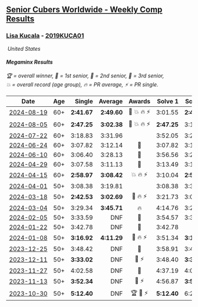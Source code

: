 <style>table {white-space: nowrap;}</style>
<link rel="stylesheet" type="text/css" href="/scw-comp/css/flags.css" />

## [Senior Cubers Worldwide - Weekly Comp Results](/scw-comp/results/)
### [Lisa Kucala](README.md) - [2019KUCA01](https://www.worldcubeassociation.org/persons/2019KUCA01?event=minx)

<i class="flag flag-US" />&nbsp;United States

#### Megaminx Results

<span style="white-space: nowrap;">🏆 = overall winner</span>, <span style="white-space: nowrap;">🥇 = 1st senior</span>, <span style="white-space: nowrap;">🥈 = 2nd senior</span>, <span style="white-space: nowrap;">🥉 = 3rd senior</span>, <span style="white-space: nowrap;">💥 = overall record (age group)</span>, <span style="white-space: nowrap;">🔥 = PR average</span>, <span style="white-space: nowrap;">⚡ = PR single</span>.

| Date | Age | Single | Average | Awards | Solve 1 | Solve 2 | Solve 3 | Solve 4 | Solve 5 | Video |
| :--: | :--: | --: | --: | :--: | --: | --: | --: | --: | --: | :-- |
| [2024-08-19](../../results/2024-08-19/minx.md) | 60+ | **2:41.67** | **2:49.60** | 🥈 💥 🔥 ⚡ | 3:01.55 | **2:41.67** | 2:45.59 | DNS | DNS | [Desktop](https://www.facebook.com/events/1156782986175552/permalink/1166141668573017) / [Mobile](https://m.facebook.com/events/1156782986175552?view=permalink&id=1166141668573017) |
| [2024-08-05](../../results/2024-08-05/minx.md) | 60+ | **2:47.25** | **3:02.38** | 🥉 💥 🔥 ⚡ | **2:47.25** | 3:14.67 | 3:05.23 | DNS | DNS | [Desktop](https://www.facebook.com/events/1659713531529180/permalink/1668542800646253) / [Mobile](https://m.facebook.com/events/1659713531529180?view=permalink&id=1668542800646253) |
| [2024-07-22](../../results/2024-07-22/minx.md) | 60+ | 3:18.83 | 3:31.96 |  | 3:52.05 | 3:24.99 | 3:18.83 | DNS | DNS | [Desktop](https://www.facebook.com/events/909767637577126/permalink/918835940003629) / [Mobile](https://m.facebook.com/events/909767637577126?view=permalink&id=918835940003629) |
| [2024-06-24](../../results/2024-06-24/minx.md) | 60+ | 3:07.82 | 3:12.14 | 🥈 | 3:07.82 | 3:12.36 | 3:16.23 | DNS | DNS | [Desktop](https://www.facebook.com/events/437464695833920/permalink/446520048261718) / [Mobile](https://m.facebook.com/events/437464695833920?view=permalink&id=446520048261718) |
| [2024-06-10](../../results/2024-06-10/minx.md) | 60+ | 3:06.40 | 3:28.13 | 🥉 | 3:56.56 | 3:21.43 | 3:06.40 | DNS | DNS | [Desktop](https://www.facebook.com/events/1031082051776253/permalink/1039559207595204) / [Mobile](https://m.facebook.com/events/1031082051776253?view=permalink&id=1039559207595204) |
| [2024-04-29](../../results/2024-04-29/minx.md) | 60+ | 3:07.58 | 3:11.13 | 🥉 | 3:13.49 | 3:12.31 | 3:07.58 | DNS | DNS | [Desktop](https://www.facebook.com/events/728652622517739/permalink/736528235063511) / [Mobile](https://m.facebook.com/events/728652622517739?view=permalink&id=736528235063511) |
| [2024-04-15](../../results/2024-04-15/minx.md) | 60+ | **2:58.97** | **3:08.42** | 💥 🔥 ⚡ | 3:10.04 | **2:58.97** | 3:16.26 | DNS | DNS | [Desktop](https://www.facebook.com/events/288128664385253/permalink/303862606145192) / [Mobile](https://m.facebook.com/events/288128664385253?view=permalink&id=303862606145192) |
| [2024-04-01](../../results/2024-04-01/minx.md) | 50+ | 3:08.38 | 3:19.81 |  | 3:08.38 | 3:30.80 | 3:20.26 | DNS | DNS | [Desktop](https://www.facebook.com/events/399816879472850/permalink/408041371983734) / [Mobile](https://m.facebook.com/events/399816879472850?view=permalink&id=408041371983734) |
| [2024-03-18](../../results/2024-03-18/minx.md) | 50+ | **2:42.53** | **3:02.69** | 🥉 🔥 ⚡ | 3:21.73 | 3:03.80 | **2:42.53** | DNS | DNS | [Desktop](https://www.facebook.com/events/962609138892132/permalink/969182901568089) / [Mobile](https://m.facebook.com/events/962609138892132?view=permalink&id=969182901568089) |
| [2024-03-04](../../results/2024-03-04/minx.md) | 50+ | 3:29.34 | **3:45.71** | 🔥 | 4:14.76 | 3:29.34 | 3:33.03 | DNS | DNS | [Desktop](https://www.facebook.com/events/682023687232856/permalink/687360803365811) / [Mobile](https://m.facebook.com/events/682023687232856?view=permalink&id=687360803365811) |
| [2024-02-05](../../results/2024-02-05/minx.md) | 50+ | 3:33.59 | DNF | 🥈 | 3:54.57 | 3:33.59 | DNS | DNS | DNS | [Desktop](https://www.facebook.com/events/3090201184445880/permalink/3102323149900350) / [Mobile](https://m.facebook.com/events/3090201184445880?view=permalink&id=3102323149900350) |
| [2024-01-22](../../results/2024-01-22/minx.md) | 50+ | 3:42.78 | DNF | 🥈 | 3:42.78 | DNF | DNS | DNS | DNS | [Desktop](https://www.facebook.com/events/1080083269860734/permalink/1087667255769002) / [Mobile](https://m.facebook.com/events/1080083269860734?view=permalink&id=1087667255769002) |
| [2024-01-08](../../results/2024-01-08/minx.md) | 50+ | **3:16.92** | **4:11.29** | 🥈 🔥 ⚡ | 3:51.34 | **3:16.92** | 5:25.61 | DNS | DNS | [Desktop](https://www.facebook.com/events/1278843609453417/permalink/1282597012411410) / [Mobile](https://m.facebook.com/events/1278843609453417?view=permalink&id=1282597012411410) |
| [2023-12-25](../../results/2023-12-25/minx.md) | 50+ | 3:48.42 | DNF | 🥈 | 3:58.91 | 3:48.42 | DNS | DNS | DNS | [Desktop](https://www.facebook.com/events/231087383363053/permalink/239628349175623) / [Mobile](https://m.facebook.com/events/231087383363053?view=permalink&id=239628349175623) |
| [2023-12-11](../../results/2023-12-11/minx.md) | 50+ | **3:33.02** | DNF | 🥈 ⚡ | 3:48.40 | **3:33.02** | DNS | DNS | DNS | [Desktop](https://www.facebook.com/events/1404140403643629/permalink/1411468176244185) / [Mobile](https://m.facebook.com/events/1404140403643629?view=permalink&id=1411468176244185) |
| [2023-11-27](../../results/2023-11-27/minx.md) | 50+ | 4:02.58 | DNF | 🥉 | 4:37.19 | 4:02.58 | DNS | DNS | DNS | [Desktop](https://www.facebook.com/events/889636606027860/permalink/895482232109964) / [Mobile](https://m.facebook.com/events/889636606027860?view=permalink&id=895482232109964) |
| [2023-11-13](../../results/2023-11-13/minx.md) | 50+ | **3:52.34** | DNF | 🥈 ⚡ | 4:56.87 | **3:52.34** | DNS | DNS | DNS | [Desktop](https://www.facebook.com/events/1478121449586426/permalink/1485466685518569) / [Mobile](https://m.facebook.com/events/1478121449586426?view=permalink&id=1485466685518569) |
| [2023-10-30](../../results/2023-10-30/minx.md) | 50+ | **5:12.40** | DNF | 🏆 🥇 ⚡ | **5:12.40** | 6:24.99 | DNS | DNS | DNS | [Desktop](https://www.facebook.com/events/1074911313795532/permalink/1083211186298878) / [Mobile](https://m.facebook.com/events/1074911313795532?view=permalink&id=1083211186298878) |


<!-- Global site tag (gtag.js) - Google Analytics -->
<script async src="https://www.googletagmanager.com/gtag/js?id=UA-86348435-3"></script>
<script>window.dataLayer = window.dataLayer || []; function gtag() {dataLayer.push(arguments);} gtag('js', new Date()); gtag('config', 'UA-86348435-3');</script>
